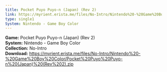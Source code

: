 ```yaml
---
title: Pocket Puyo Puyo-n (Japan) (Rev 2)
link: https://myrient.erista.me/files/No-Intro/Nintendo%20-%20Game%20Boy%20Color/Pocket%20Puyo%20Puyo-n%20(Japan)%20(Rev%202).zip
type: single1
System: Nintendo - Game Boy Color
---
```

<b>Game:</b> Pocket Puyo Puyo-n (Japan) (Rev 2)<br>
<b>System:</b> Nintendo - Game Boy Color<br>
<b>Collection:</b> No-Intro<br>
<b>Download:</b> https://myrient.erista.me/files/No-Intro/Nintendo%20-%20Game%20Boy%20Color/Pocket%20Puyo%20Puyo-n%20(Japan)%20(Rev%202).zip